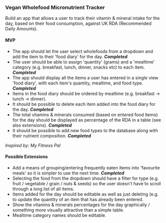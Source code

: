 ### Vegan Wholefood Micronutrient Tracker

Build an app that allows a user to track their vitamin & mineral intake for the day, based on their food consumption, against UK RDA (Recommended Daily Amounts).

#### MVP

- The app should let the user select wholefoods from a dropdown and add the item to their 'food diary' for the day. ***Completed***
- The user should be able to assign 'quantity' (grams) and a 'mealtime' category (e.g. breakfast, lunch, dinner, snacks etc) to each item. ***Completed***
- The app should display all the items a user has entered in a single view 'food diary', with each item's quantity, mealtime, and food type. ***Completed***
- Items in the food diary should be ordered by mealtime (e.g. breakfast -> lunch -> dinner).
- It should be possible to delete each item added into the food diary for the day. ***Completed***
- The total vitamins & minerals consumed (based on entered food items) for the day should be displayed as percentage of the RDA in a table (see also extensions). ***Completed***
- It should be possible to add new food types to the database along with their nutrient composition. ***Completed***

*Inspired by: My Fitness Pal*

#### Possible Extensions

- Add a means of grouping/entering frequently eaten items into 'favourite meals' so it is simpler to use the next time. ***Completed***
- Selecting the food from the dropdown should have a filter for type (e.g. fruit / vegetable / grain / nuts & seeds) so the user doesn't have to scroll through a long list of all items.
- Items added for the day should be editable as well as just deleting (e.g. to update the quantity of an item that has already been entered.
- Show the vitamins & minerals percentages for the day graphically / something more visually attractive than a simple table.
- Mealtime category names should be editable.
